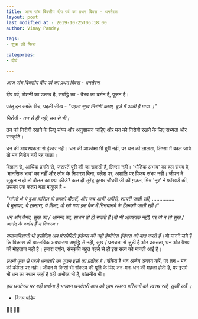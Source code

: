 ```yaml
---
title: आज पांच दिवसीय दीप पर्व का प्रथम दिवस - धनतेरस
layout: post
last_modified_at : 2019-10-25T06:18:00
author: Vinay Pandey

tags:
- शुक्र की फिक्र

categories:
- दीर्घ

---
```


*आज पांच दिवसीय दीप पर्व का प्रथम दिवस - धनतेरस*

दीप पर्व, रोशनी का उत्सव है, सम्रद्धि का - वैभव का दर्शन है, पूजन है। 

परंतु इन सबके बीच, पहली सीख -
_*"पहला सुख निरोगी काया,*_
_*दूजे में आती है माया ।"*_


*निरोगी - तन से ही नही, मन से भी।* 

तन को निरोगी रखने के लिए संयम और अनुशासन चाहिए और मन को निरोगी रखने के लिए सभ्यता और संस्कृति। 

धन की आवश्यकता से इंकार नही। धन की आकांक्षा भी बुरी नही, पर धन की लालसा, लिप्सा में बदल जाये तो मन निरोग नही रह जाता। 

विज्ञान से, आर्थिक प्रगति से, जरूरतें पूरी की जा सकती हैं, लिप्सा नहीं। 'भौतिक अभाव' का हल संभव है, 'मानसिक भाव' का नहीं और लोभ के निवारण बिना, क्लेश पर, अशांति पर विजय संभव नही। जीवन मे सुकून न हो तो दौलत का क्या कीजे? कल ही सुरेंद्र कुमार चौधरी जी की ग़ज़ल, मित्र 'नूर' ने फॉरवर्ड की, उसका एक कतरा बड़ा माकूल है -

_"मांगते थे ये दुआ हासिल हो हमको दौलतें,_
_और जब आयी अमीरी, शायरी जाती रही,_
...............  
_ये मुनाफ़ा, ये ख़सारा, ये मिला, वो खो गया_
_इस फेर में निनयानबे के ज़िन्दगी जाती रही।"_

*धन और वैभव, सुख का / आनन्द का, साधन तो हो सकते हैं (वो भी आवश्यक नही) पर वो न तो सुख /आनंद के पर्याय हैं न विकल्प।* 

*समाजविज्ञानी भी इसीलिए अब प्रोस्पेरिटी इंडेक्स की नही हैप्पीनेस इंडेक्स की बात करते हैं।* वो मानने लगे हैं कि विकास की वास्तविक अवधारणा समृद्धि से नही, सुख / प्रसन्नता से जुड़ी है और प्रसन्नता, धन और वैभव की मोहताज नही है। हमारा दर्शन, संस्कृति बहुत पहले से ही इस सत्य को मानती आई है। 

*लक्ष्मी पूजा से पहले धन्वंतरि  का पूजन इसी का प्रतीक है।* संकेत है धन अर्जन अवश्य करें, पर तन - मन की कीमत पर नही। जीवन मे किसी भी संकल्प की पूर्ति के लिए तन-मन-धन की महत्ता होती है, पर इसमे भी धन का स्थान जहाँ है वही अभीष्ट भी है, वांछनीय भी। 

*इस धनतेरस पर यही प्रार्थना है भगवान धनवंतरी आप को एवम समस्त परिजनों को स्वस्थ रखें, सुखी रखें ।*

- विनय पांडेय

🙏🌷🌷🙏
